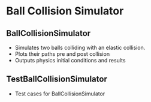 # Ball Collision Simulator
## BallCollisionSimulator
* Simulates two balls colliding with an elastic collision.
* Plots their paths pre and post collision
* Outputs physics initial conditions and results
## TestBallCollisionSimulator
* Test cases for BallCollisionSimulator
